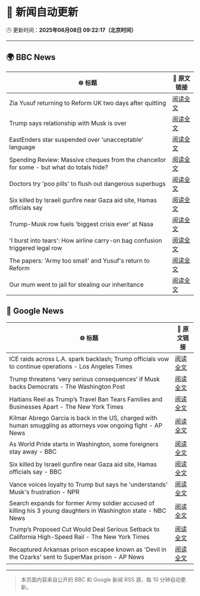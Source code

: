 # 🧠 新闻自动更新

🕒 更新时间：**2025年06月08日 09:22:17（北京时间）**

---

## 🌍 BBC News

| 🌐 标题 | 🔗 原文链接 |
|--------|-------------|
| Zia Yusuf returning to Reform UK two days after quitting | [阅读全文](https://www.bbc.com/news/articles/cwyv040rnqzo) |
| Trump says relationship with Musk is over | [阅读全文](https://www.bbc.com/news/articles/c9wg240q0plo) |
| EastEnders star suspended over 'unacceptable' language | [阅读全文](https://www.bbc.com/news/articles/cx2qxd1e1pyo) |
| Spending Review: Massive cheques from the chancellor for some - but what do totals hide? | [阅读全文](https://www.bbc.com/news/articles/cx2x1e441p2o) |
| Doctors try 'poo pills' to flush out dangerous superbugs | [阅读全文](https://www.bbc.com/news/articles/clyge290l4xo) |
| Six killed by Israeli gunfire near Gaza aid site, Hamas officials say | [阅读全文](https://www.bbc.com/news/articles/cy5evz4xdklo) |
| Trump-Musk row fuels 'biggest crisis ever' at Nasa | [阅读全文](https://www.bbc.com/news/articles/c87jq0djw00o) |
| 'I burst into tears': How airline carry-on bag confusion triggered legal row | [阅读全文](https://www.bbc.com/news/articles/cz70ny09x07o) |
| The papers: 'Army too small' and Yusuf's return to Reform | [阅读全文](https://www.bbc.com/news/articles/c8d12vly761o) |
| Our mum went to jail for stealing our inheritance | [阅读全文](https://www.bbc.com/news/articles/cvgdzznggdvo) |

## 📰 Google News

| 🌐 标题 | 🔗 原文链接 |
|--------|-------------|
| ICE raids across L.A. spark backlash; Trump officials vow to continue operations - Los Angeles Times | [阅读全文](https://news.google.com/rss/articles/CBMikgFBVV95cUxPWk9pNWJFUXl5UVhqNkthd055eFdWRGdvWDZoRDhKV0ZLM2p3MjNiZTFzaFhlYW1VWWwydkhmREpsSF9BdkxtUmxUa3R3LTlXUUl4eEFEWEs2LUpUNHhXT2Z6MG9SZ015WkFrVTlMQVhrWHBVV3N4aUpTM0poYUUtZld3UEVHbVFRdWowNU40dnFfQQ?oc=5) |
| Trump threatens ‘very serious consequences’ if Musk backs Democrats - The Washington Post | [阅读全文](https://news.google.com/rss/articles/CBMigwFBVV95cUxQTk9XSWVkT2pVY0k2SS1acWdETTF6YnV0ckpDT1IyWXNOUWE5N0JQeWhvb3pfT191UFdIcHFMcTZaanZTUElaaV9Jby1QNW5EZFdJaDFkUG84TFUyZ3lCYVJ6SFJuMVB1VGZvUUozeHN0ZUVLeXFsM1dhLXdkMnlwQTdkOA?oc=5) |
| Haitians Reel as Trump’s Travel Ban Tears Families and Businesses Apart - The New York Times | [阅读全文](https://news.google.com/rss/articles/CBMic0FVX3lxTE9mZ3FLWUdfRkQtOU8yLVQtcFdtQmV2Tmg2WmlhQjAxb3lqQ1NTbVotRW9taGRXdngzdDF6Q0xFSldjQ1lLaWt3MlN3WHNGNGEyS2lxR3pxVkMzazdwUEVBR211QktHWXpKSG0wV2ozUkZYejQ?oc=5) |
| Kilmar Abrego Garcia is back in the US, charged with human smuggling as attorneys vow ongoing fight - AP News | [阅读全文](https://news.google.com/rss/articles/CBMiugFBVV95cUxPVy1aVDhKa2lldW53X2RPV19VQlZGVm1la3VHRkRTUDk5QWZ1UzAzblVUem1tSzNFYXo3ZWJaZUNXSUdhUVJUOFJxcFFYOGtld2txNW9yVy0zcnVZeHJGWl9VQk1RcVJVejBkTjU3Y2M0OWhTbGlDemtzZFMyTTVZVUcxNWFYYkRUb3pNaE5kczFiRWVRNVJsY01mMVNjUjliT3h4c3V4QU1SVnlrTTBRZXFmcERVMlM1dXc?oc=5) |
| As World Pride starts in Washington, some foreigners stay away - BBC | [阅读全文](https://news.google.com/rss/articles/CBMiWkFVX3lxTE5XOUkybERwUGp0LVphSjF5ZVZteUMyMEJVOGVtMUszREN3aDNKV1ZRaTREY0xFWmxKb3R3NW9SMGpUb1NSNmJlRHFjQVdRSVE1a2pqamIwV2xPUdIBX0FVX3lxTE9ubHJ4SFNlVzFKam0yQXhFdi1TQjFoRktQWEVCcWVjV3BkdE9HUGZUcjBPZ2VTZ0FBVW1sdGVCSHdLeV9qZFNCN1pPY3BYSXV1RUhBcFNJTHhsVDFuLW9J?oc=5) |
| Six killed by Israeli gunfire near Gaza aid site, Hamas officials say - BBC | [阅读全文](https://news.google.com/rss/articles/CBMiWkFVX3lxTE1QQmh2ek9ydFZMVjlTMjd2NWZBQV9Rem9FdUhhcjRrX2VFY1k4VFRrYTlmUGxnNFJHX1J6bEpwclFScnhOZWFmTHJCN1JBVENub2JKa1ZudlZNd9IBX0FVX3lxTE5EdVNETG56SHlZbUxGS1M3cWg2bEtfNkxxUTFNS2RWTUtHRHBPVUZxeGlvTUhBbXJjcGg3OWhEWm9kVzBCYkNQOFAzR3JvdXprRTB6eTVSbGdqLXFiTHdV?oc=5) |
| Vance voices loyalty to Trump but says he 'understands' Musk's frustration - NPR | [阅读全文](https://news.google.com/rss/articles/CBMigAFBVV95cUxNb25xMXctbnBfZGx5M3lMMzhHekY3aF8zOTNmT2xzUzhHa2FPT2lYSm9FRzc4eTVObXRSWnlqWlBuLUM3NE5sNEwxNVZKampqWm91bENIMFYyVVRxam8tYmNMamdqSkxOMmdEcTRwaC1kNUVKY0trd1o1YkJnNU9nYg?oc=5) |
| Search expands for former Army soldier accused of killing his 3 young daughters in Washington state - NBC News | [阅读全文](https://news.google.com/rss/articles/CBMilwFBVV95cUxONDBDamFnOU14MUxMYkhvcm9tYXVZYmN2SnlxS3R0bGxrZi1ZZEkzcVlPanBXdHc0elNJMF9KTVdXVjRTUmhpUWJkWWF2OTNuOW1hdmN1LTRyM3RWZktIbmF1MGFMUk1uRnkxTGtkaWlQTlVDMWw4TDY4YUphb3dlMjdHOUpVWW5KeHVYTlF1Vk1DdUxZOHBJ0gFWQVVfeXFMTXJ4YktvdDZlam0wOER0UTZhZ0QzQUlVYTVjWXdVT3FlR1N2T1BPYUQ1QU9CbWF5Zmo2ZlpjSEZBSlZIeWZud3lGZzFwWUE2NWFxdEd1YVE?oc=5) |
| Trump’s Proposed Cut Would Deal Serious Setback to California High-Speed Rail - The New York Times | [阅读全文](https://news.google.com/rss/articles/CBMijgFBVV95cUxOakRHSlVzZFR1TUZsZXd3UG9qSF9rbmJTUVR4YWdUanRfbHR6NnBBVi04ODNma1RPZXlQU0d5Q1Y5Z0xHZWhCZnE0VlByWjB0NFBHTXVlamc5NzJZMlJIaGxyYW4tWE9QWWZTbFhDRFRCWU1BTHZUQi1HTUFxSnVHRkdIODZsZ050NXM5X3B3?oc=5) |
| Recaptured Arkansas prison escapee known as 'Devil in the Ozarks' sent to SuperMax prison - AP News | [阅读全文](https://news.google.com/rss/articles/CBMiswFBVV95cUxQVjhaelZoYzFlcFBObXVoQUpsYlJxcmhZVFZEOVJRTGhDVThOaXQ4Mmp0VTNIak16YVVoUVZrQkhtbzlzN21rblNpMnpCRXo1b3NkY3diX0VUT2s2OEhTMDB6azV0NG84ODRRLUtGRG9EZi12T2w1dW9sX0h4dGpjY3pnRVBHM0JPNlctdndJaUZndjl4QjZQTHpNZGlVXzNIZXRvb3hTOVRzbGRBY0tVVm94SQ?oc=5) |

---
> 本页面内容来自公开的 BBC 和 Google 新闻 RSS 源，每 10 分钟自动更新。